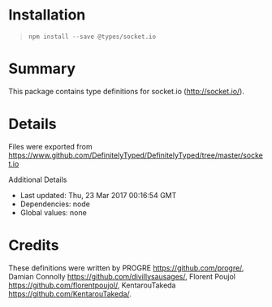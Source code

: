# Installation
> `npm install --save @types/socket.io`

# Summary
This package contains type definitions for socket.io (http://socket.io/).

# Details
Files were exported from https://www.github.com/DefinitelyTyped/DefinitelyTyped/tree/master/socket.io

Additional Details
 * Last updated: Thu, 23 Mar 2017 00:16:54 GMT
 * Dependencies: node
 * Global values: none

# Credits
These definitions were written by PROGRE <https://github.com/progre/>, Damian Connolly <https://github.com/divillysausages/>, Florent Poujol <https://github.com/florentpoujol/>, KentarouTakeda <https://github.com/KentarouTakeda/>.
